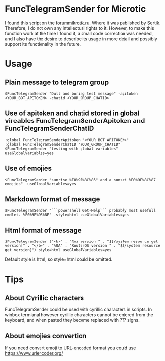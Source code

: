 # FuncTelegramSender for Microtic
I found this script on the [forummikrotik.ru](https://forummikrotik.ru/viewtopic.php?p=81457#p81457). Where it was published by Sertik. Therefore, I do not own any intellectual rights to it. However, to make this function work at the time I found it, a small code correction was needed, and I also have the desire to describe its usage in more detail and possibly support its functionality in the future.

# Usage
## Plain message to telegram group
```
$FuncTelegramSender "Dull and boring test message" -apitoken <YOUR_BOT_APITOKEN> -chatid <YOUR_GROUP_CHATID>
```

## Use of apitoken and chatid stored in global vireables FuncTelegramSenderApitoken and FuncTelegramSenderChatID
```
:global FuncTelegramSenderApitoken "<YOUR_BOT_APITOKEN>"
:global FuncTelegramSenderChatID "YOUR_GROUP_CHATID"
$FuncTelegramSender "testing with global variables" useGlobalVariables=yes
```

## Use of emojies
```
$FuncTelegramSender "sunrise %F0%9F%8C%85" and a sunset %F0%9F%8C%87 emojies"  useGlobalVariables=yes
```

## Markdown format of message
```
$FuncTelegramSender "```powershell Get-Help``` probably most usefull cmdlet. %F0%9F%98%8E" -style=html useGlobalVariables=yes
```

## Html format of message
```
$FuncTelegramSender ("<b>" . "Ros version " . "$[/system resource get version]" . "</b>" . "%0A" . "RouterOS version " . "$[/system resource get version]") style=html useGlobalVariables=yes
```
Default style is html, so style=html could be omitted.

# Tips
## About Cyrillic characters
FuncTelegramSender could be used with cyrillic characters in scripts. 
In winbox termianal however cyrillic characters cannot be entered from the keyboard, and when pasted they become replaced with ??? signs.

## About emojies convertion
If you need convert emoji to URL-encoded format you could use https://www.urlencoder.org/